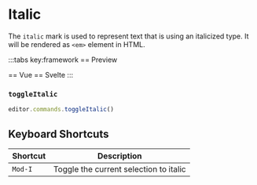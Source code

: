 # Italic

The `italic` mark is used to represent text that is using an italicized type. It will be rendered as `<em>` element in HTML.

<script setup>
import { ExamplePlaygroundLazy } from '../../components/example-playground-lazy'
import App from '../../components/vue-italic/App.vue'
</script>

:::tabs key:framework
== Preview

<div class="p-2"><App/></div>
== Vue
<ExamplePlaygroundLazy example="vue-italic" />
== Svelte
<ExamplePlaygroundLazy example="svelte-italic" />
:::

### `toggleItalic`

```ts
editor.commands.toggleItalic()
```

## Keyboard Shortcuts

| Shortcut | Description                            |
| -------- | -------------------------------------- |
| `Mod-I`  | Toggle the current selection to italic |
